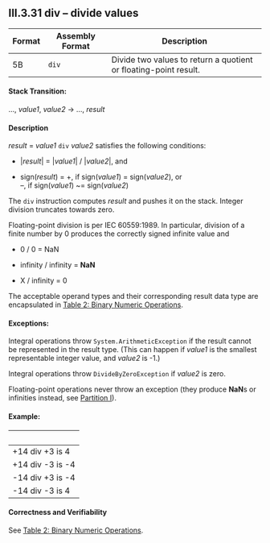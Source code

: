 ## III.3.31 div &ndash; divide values

 | Format | Assembly Format | Description
 | ---- | ---- | ----
 | 5B | `div` | Divide two values to return a quotient or floating-point result.

#### Stack Transition:

&hellip;, _value1_, _value2_ &rarr; &hellip;, _result_

#### Description

_result_ = _value1_ `div` _value2_ satisfies the following conditions:

 * \|_result_\| = \|_value1_\| / \|_value2_\|, and

 * sign(_result_) = +, if sign(_value1_) = sign(_value2_), or  
   –, if sign(_value1_) ~= sign(_value2_)

The `div` instruction computes _result_ and pushes it on the stack. Integer division truncates towards zero.

Floating-point division is per IEC 60559:1989. In particular, division of a finite number by 0 produces the correctly signed infinite value and

 * 0 / 0 = NaN

 * infinity / infinity = **NaN**

 * X / infinity = 0

The acceptable operand types and their corresponding result data type are encapsulated in [Table 2: Binary Numeric Operations](#todo-missing-hyperlink).

#### Exceptions:

Integral operations throw `System.ArithmeticException` if the result cannot be represented in the result type. (This can happen if _value1_ is the smallest representable integer value, and _value2_ is -1.)

Integral operations throw `DivideByZeroException` if _value2_ is zero.

Floating-point operations never throw an exception (they produce **NaN**s or infinities instead, see [Partition I](#todo-missing-hyperlink)).

#### Example:

 | &nbsp;
 | ----
 | +14 div +3 is 4
 | +14 div -3 is -4
 | -14 div +3 is -4
 | -14 div -3 is 4

#### Correctness and Verifiability

See [Table 2: Binary Numeric Operations](#todo-missing-hyperlink).
